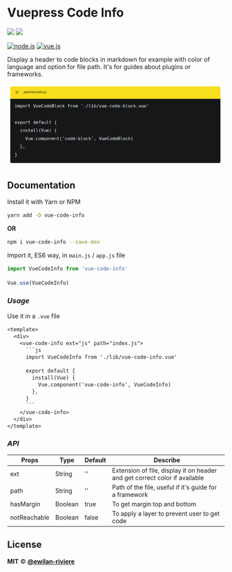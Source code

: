 # **Vuepress Code Info**

[![](https://img.shields.io/npm/v/vue-code-info.svg?style=flat-square&color=cb3837&logo=npm&logoColor=ffffff)](https://www.npmjs.com/package/vue-code-info)
[![](https://img.shields.io/github/license/ewilan-riviere/vuepress-theme-useweb.svg?style=flat-square&color=f05032&logo=git&logoColor=ffffff)](https://github.com/ewilan-riviere/vue-code-info/blob/master/LICENSE)

[![node.js](https://img.shields.io/static/v1?label=Node.js&message=v11.15&color=339933&style=flat-square&logo=node.js&logoColor=ffffff)](https://nodejs.org/en/)
[![vue.js](https://img.shields.io/static/v1?label=Vue.js&message=v2.6&color=4FC08D&style=flat-square&logo=vue.js&logoColor=ffffff)](https://vuejs.org/)

Display a header to code blocks in markdown for example with color of language and option for file path. It's for guides about plugins or frameworks.

![vue-code-info](./lib/assets/vue-code-info-example.jpg)

## **Documentation**

Install it with Yarn or NPM

```bash
yarn add -D vue-code-info
```

**OR**

```bash
npm i vue-code-info --save-dev
```

Import it, ES6 way, in `main.js` / `app.js` file

```js
import VueCodeInfo from 'vue-code-info'

Vue.use(VueCodeInfo)
```

### *Usage*

Use it in a `.vue` file

```vue
<template>
  <div>
    <vue-code-info ext="js" path="index.js">
      ```js
      import VueCodeInfo from './lib/vue-code-info.vue'

      export default {
        install(Vue) {
          Vue.component('vue-code-info', VueCodeInfo)
        },
      }
      ```
    </vue-code-info>
  </div>
</template>
```

### *API*

| Props        | Type    | Default | Describe                                                                   |
|--------------|---------|---------|----------------------------------------------------------------------------|
| ext          | String  | ''      | Extension of file, display it on header and get correct color if available |
| path         | String  | ''      | Path of the file, useful if it's guide for a framework                     |
| hasMargin    | Boolean | true    | To get margin top and bottom                               |
| notReachable | Boolean | false   | To apply a layer to prevent user to get code                               |

## **License**

**MIT** &copy; [**@ewilan-riviere**](https://github.com/ewilan-riviere)
